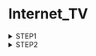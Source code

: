 # Internet_TV
<details><summary>STEP1</summary> 

| カラム名 | データ型 | NULL | キー | 初期値 | AUTO INCREMENT |
| --- | --- | --- | --- | --- | --- |
| id | bigint(20) | | PRIMARY |  | YES |
| name | varchar(100) |  |  |  |  |

テーブル2：programs

| カラム名 | データ型 | NULL | キー | 初期値 | AUTO INCREMENT |
| --- | --- | --- | --- | --- | --- |
| id | bigint(20) |  | PRIMARY |  | YES |
| title | varchar(100) |  |  |  |  |
| description | text | Yes |  |  |  |

テーブル3：genres

| カラム名 | データ型 | NULL | キー | 初期値 | AUTO INCREMENT |
| --- | --- | --- | --- | --- | --- |
| id | bigint(20) |  | PRIMARY |  | YES |
| name | varchar(100) |  |  |  |  |

テーブル4：program_genres

| カラム名 | データ型 | NULL | キー | 初期値 | AUTO INCREMENT |
| --- | --- | --- | --- | --- | --- |
| program_id | bigint(20) | | PRIMARY |  |  |
| genre_id | bigint(20) | | PRIMARY |  |  |

テーブル5：seasons

| カラム名 | データ型 | NULL | キー | 初期値 | AUTO INCREMENT |
| --- | --- | --- | --- | --- | --- |
| id | bigint(20) | | PRIMARY |  | YES |
| program_id | bigint(20) | | INDEX |  |  |
| number | int(11) | |  |  |  |

テーブル6：episodes

| カラム名 | データ型 | NULL | キー | 初期値 | AUTO INCREMENT |
| --- | --- | --- | --- | --- | --- |
| id | bigint(20) | | PRIMARY |  | YES |
| season_id | bigint(20) | Yes | INDEX |  |  |
| number | int(11) | Yes |  |  |  |
| title | varchar(100) | |  |  |  |
| description | text | Yes |  |  |  |
| duration | int(11) | |  |  |  |
| release_date | date | |  |  |  |
| view_count | bigint(20) | |  | 0 |  |

テーブル7：broadcasts

| カラム名 | データ型 | NULL | キー | 初期値 | AUTO INCREMENT |
| --- | --- | --- | --- | --- | --- |
| id | bigint(20) | | PRIMARY |  | YES |
| channel_id | bigint(20) | | INDEX |  |  |
| episode_id | bigint(20) | | INDEX |  |  |
| broadcast_time | datetime | |  |  |  |

# 外部キー制約、ユニークキー制約に関して

- テーブル：program_genres
  - 外部キー制約：program_id に対して、programs テーブルの id カラムから設定
  - 外部キー制約：genre_id に対して、genres テーブルの id カラムから設定
- テーブル：seasons
  - 外部キー制約：program_id に対して、programs テーブルの id カラムから設定
- テーブル：episodes
  - 外部キー制約：season_id に対して、seasons テーブルの id カラムから設定
- テーブル：broadcasts
  - 外部キー制約：channel_id に対して、channels テーブルの id カラムから設定
  - 外部キー制約：episode_id に対して、episodes テーブルの id カラムから設定
</details>

<details><summary>STEP2</summary>
  1.データベースの構築
  　MySQL始動後下記コードにて新規データベースを作成、今回はinternet_TVというデータベースを作成
  ```
  CREATE DATABASE internet_TV;
  ```
  
  2.ステップ1で設計したテーブルを構築
  ・下記コードにて使用するデータベースの選択
  ```
  USE internet_TV;
  ```
  
  ・テーブル構築のSQL文
  ```
  CREATE TABLE channels (
  id INT AUTO_INCREMENT PRIMARY KEY,
  name VARCHAR(50) NOT NULL
);

CREATE TABLE programs (
  id INT AUTO_INCREMENT PRIMARY KEY,
  title VARCHAR(100) NOT NULL,
  detail TEXT,
  program_length INT NOT NULL
);

CREATE TABLE genres (
  id INT AUTO_INCREMENT PRIMARY KEY,
  genre_name VARCHAR(50) NOT NULL
);

CREATE TABLE program_genres (
  id INT AUTO_INCREMENT PRIMARY KEY,
  program_id INT NOT NULL,
  genre_id INT NOT NULL,
  FOREIGN KEY (program_id) REFERENCES programs(id),
  FOREIGN KEY (genre_id) REFERENCES genres(id)
);

CREATE TABLE seasons (
  id INT AUTO_INCREMENT PRIMARY KEY,
  program_id INT NOT NULL,
  season_number INT NOT NULL,
  FOREIGN KEY (program_id) REFERENCES programs(id)
);

CREATE TABLE episodes (
  id INT AUTO_INCREMENT PRIMARY KEY,
  season_id INT NOT NULL,
  episode_number INT,
  title VARCHAR(100) NOT NULL,
  detail TEXT,
  duration INT NOT NULL,
  release_date DATE NOT NULL,
  view_count INT NOT NULL DEFAULT 0,
  FOREIGN KEY (season_id) REFERENCES seasons(id)
);

CREATE TABLE broadcasts (
  id INT AUTO_INCREMENT PRIMARY KEY,
  channel_id INT NOT NULL,
  episode_id INT NOT NULL,
  broadcast_time DATETIME NOT NULL,
  view_count INT NOT NULL DEFAULT 0,
  FOREIGN KEY (channel_id) REFERENCES channels(id),
  FOREIGN KEY (episode_id) REFERENCES episodes(id)
);
```
  
  
  

